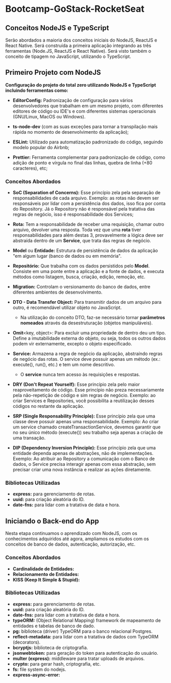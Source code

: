 # Bootcamp-GoStack-RocketSeat

## **Conceitos NodeJS e TypeScript**

Serão abordados a maioria dos conceitos iniciais do NodeJS, ReactJS e React Native. Será construída a primeira aplicação integrando as três ferramentas (Node.JS, ReactJS e React Native). Será visto também o conceito de tipagem no JavaScript, utilizando o TypeScript.

## **Primeiro Projeto com NodeJS**

**Configuração do projeto do total zero utilizando NodeJS e TypeScript incluindo ferramentas como:**

- **EditorConfig:** Padronização de configuração para vários desenvolvedores que trabalham em um mesmo projeto, com diferentes editores de código ou IDE's e com diferentes sistemas operacionais (GNU/Linux, MacOS ou Windows).

- **ts-node-dev** (com as suas exceções para tornar a transpilação mais rápida no momento de desenvolvimento da aplicação);

- **ESLint:** Utilizado para automatização padronizado do código, seguindo modelo popular do Airbnb;

- **Prettier:** Ferramenta complementar para padronização de código, como adição de ponto e vírgula no final das linhas, quebra de linha (+80 caracteres), etc;

### **Conceitos Abordados**

- **SoC (Separation of Concerns):** Esse princípio zela pela separação de responsabilidades de cada arquivo. Exemplo: as rotas não devem ser responsáveis por lidar com a persistência dos dados, isso fica por conta do Repository. Já o Repository não é responsável pela tratativa das regras de negócio, isso é responsabilidade dos Services;

- **Rota:** Tem a responsabilidade de receber uma requisição, chamar outro arquivo, devolver uma resposta. Toda vez que uma **rota** tiver responsabilidades para além destas 3, provavelmente a lógica deve ser abstraída dentro de um **Service**, que trata das regras de negócio.

- **Model** ou **Entidade:** Estrutura de persistência de dados da aplicação "em algum lugar (banco de dados ou em memória".

- **Repositório:** Que trabalha com os dados persistidos pelo **Model**. Consiste em uma ponte entre a aplicação e a fonte de dados, e executa métodos como listagem, busca, criação, edição, remoção, etc.

- **Migration:** Controlam o versionamento do banco de dados, entre diferentes ambientes de desenvolvimento.

- **DTO - Data Transfer Object:** Para transmitir dados de um arquivo para outro, é recomendável utilizar objeto no JavaScript.

  - Na utilização do conceito DTO, faz-se necessário tornar **parâmetros nomeados** através da desestruturação (objetos manipuláveis).

- **Omit**<key, object>: Para excluir uma propriedade de dentro deu um tipo. Define a imutabilidade externa do objeto, ou seja, todos os outros dados podem vir externamente, excepto o objeto especificado.

- **Service:** Armazena a regra de negócio da aplicação, abstraíndo regras de negócio das rotas. O service deve possuir apenas um método (ex.: execute(), run(), etc.) e tem um nome descritivo.

  - O **service** nunca tem acesso às requisições e respostas.

- **DRY (Don't Repeat Yourself):** Esse princípio zela pelo maior reaproveitamento de código. Esse princípio não preza necessariamente pela não-repetição de código e sim regras de negócio. Exemplo: ao criar Services e Repositories, você possibilita a reutilização desses códigos no restante da aplicação.

- **SRP (Single Responsability Principle):** Esse princípio zela que uma classe deve possuir apenas uma responsabilidade. Exemplo: Ao criar um service chamado createTransactionService, devemos garantir que no seu único método (execute()) seu trabalho seja apenas a criação de uma transação.

- **DIP (Dependency Inversion Principle):** Esse princípio zela que uma entidade dependa apenas de abstrações, não de implementações. Exemplo: Ao atribuir ao Repository a comunicação com o Banco de dados, o Service precisa interagir apenas com essa abstração, sem precisar criar uma nova instância e realizar as ações diretamente.

### **Bibliotecas Utilizadas**

- **express:** para gerenciamento de rotas.
- **uuid:** para criação aleatória do ID.
- **date-fns:** para lidar com a tratativa de data e hora.

## **Iniciando o Back-end do App**

Nesta etapa continuamos o aprendizado com NodeJS, com os conhecimentos adquiridos até agora, ampliamos os estudos com os conceitos de banco de dados, autenticação, autorização, etc.

### **Conceitos Abordados**

- **Cardinalidade de Entidades:**
- **Relacionamento de Entidades:**
- **KISS (Keep It Simple & Stupid):**

### **Bibliotecas Utilizadas**

- **express:** para gerenciamento de rotas.
- **uuid:** para criação aleatória do ID.
- **date-fns:** para lidar com a tratativa de data e hora.
- **typeORM:** (Object Relational Mapping) framework de mapeamento de entidades e tabelas de banco de dado.
- **pg:** biblioteca (driver) TypeORM para o banco relacional Postgres.
- **reflect-metadata:** para lidar com a tratativa de dados com TypeORM (decorators).
- **bcryptjs:** biblioteca de criptografia.
- **jsonwebtoken:** para geração do token para autenticação do usuário.
- **multer (express):** middleware para tratar uploads de arquivos.
- **crypto:** para gerar hash, criptografia, etc.
- **fs:** file system do nodejs.
- **express-async-error:** 